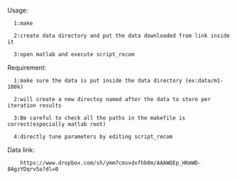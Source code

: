 Usage:

      1:make

      2:create data directory and put the data downloaded from link inside it

      3:open matlab and execute script_recom

Requirement:

	  1:make sure the data is put inside the data directory (ex:data/m1-100k)

	  2:will create a new directoy named after the data to store per iteration results

	  3:Be careful to check all the paths in the makefile is correct(especially matlab root)

	  4:directly tune parameters by editing script_recom

Data link:

		https://www.dropbox.com/sh/ymm7cmsvdxfhb0m/AAAWQEp_HKmWD-8AgzYDqrv5a?dl=0

